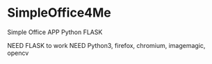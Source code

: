 # SimpleOffice4Me
Simple Office APP Python FLASK


NEED FLASK to work
NEED Python3, firefox, chromium, imagemagic, opencv